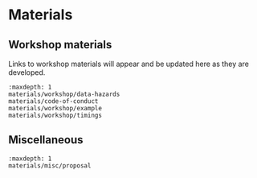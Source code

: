 # Materials

## Workshop materials

Links to workshop materials will appear and be updated here as they are developed.

```{toctree}
:maxdepth: 1
materials/workshop/data-hazards
materials/code-of-conduct
materials/workshop/example
materials/workshop/timings
```

<!--
materials/workshop/individual-exercise
materials/workshop/group-exercise
materials/workshop/wrap-up
-->

## Miscellaneous

```{toctree}
:maxdepth: 1
materials/misc/proposal
```
